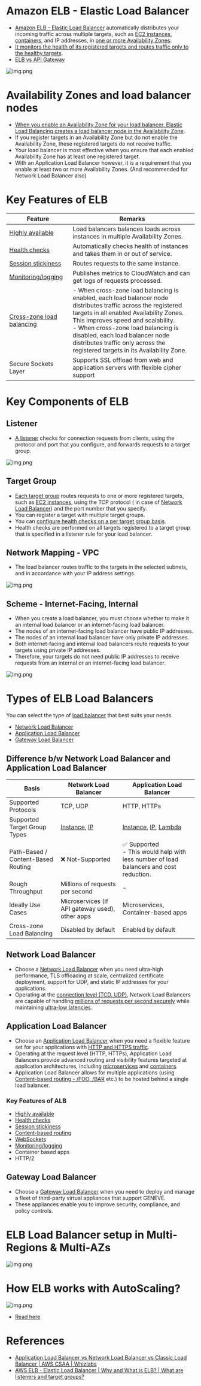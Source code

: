 
# Amazon ELB - Elastic Load Balancer
- [Amazon ELB - Elastic Load Balancer](https://docs.aws.amazon.com/elasticloadbalancing) automatically distributes your incoming traffic across multiple targets, such as [EC2 instances](../../4_ComputeServices/AmazonEC2), [containers](../../4a_ContainerOrchestrationServices/AmazonECS), and IP addresses, in [one or more Availability Zones](../../AWS-Global-Architecture-Region-AZ.md). 
- [It monitors the health of its registered targets and routes traffic only to the healthy targets](https://aws.amazon.com/builders-library/implementing-health-checks/).
- [ELB vs API Gateway](../AmazonAPIGatewayVsELB.md)

![img.png](assests/AWS_Elastic_Load_Balancer.png)

# Availability Zones and load balancer nodes
- [When you enable an Availability Zone for your load balancer, Elastic Load Balancing creates a load balancer node in the Availability Zone](https://docs.aws.amazon.com/elasticloadbalancing/latest/userguide/how-elastic-load-balancing-works.html). 
- If you register targets in an Availability Zone but do not enable the Availability Zone, these registered targets do not receive traffic. 
- Your load balancer is most effective when you ensure that each enabled Availability Zone has at least one registered target.
- With an Application Load Balancer however, it is a requirement that you enable at least two or more Availability Zones. (And recommended for Network Load Balancer also)

# Key Features of ELB

| Feature                                                                                                                              | Remarks                                                                                                                                                                                                                                                                                                                                                   |
|--------------------------------------------------------------------------------------------------------------------------------------|-----------------------------------------------------------------------------------------------------------------------------------------------------------------------------------------------------------------------------------------------------------------------------------------------------------------------------------------------------------|
| [Highly available](../../../1_HLDDesignComponents/0_SystemGlossaries/HighAvailability.md)                                            | Load balancers balances loads across instances in multiple Availability Zones.                                                                                                                                                                                                                                                                            |
| [Health checks](https://docs.aws.amazon.com/elasticloadbalancing/latest/application/target-group-health-checks.html)                 | Automatically checks health of instances and takes them in or out of service.                                                                                                                                                                                                                                                                             |
| [Session stickiness](https://docs.aws.amazon.com/elasticloadbalancing/latest/application/sticky-sessions.html)                       | Routes requests to the same instance.                                                                                                                                                                                                                                                                                                                     |
| [Monitoring/logging](https://docs.aws.amazon.com/elasticloadbalancing/latest/application/load-balancer-monitoring.html)              | Publishes metrics to CloudWatch and can get logs of requests processed.                                                                                                                                                                                                                                                                                   |
| [Cross-zone load balancing](https://docs.aws.amazon.com/elasticloadbalancing/latest/userguide/how-elastic-load-balancing-works.html) | - When cross-zone load balancing is enabled, each load balancer node distributes traffic across the registered targets in all enabled Availability Zones. This improves speed and scalability.<br/>- When cross-zone load balancing is disabled, each load balancer node distributes traffic only across the registered targets in its Availability Zone. |
| Secure Sockets Layer                                                                                                                 | Supports SSL offload from web and application servers with flexible cipher support                                                                                                                                                                                                                                                                        |

# Key Components of ELB

## Listener
- [A listener](https://docs.aws.amazon.com/elasticloadbalancing/latest/network/load-balancer-listeners.html) checks for connection requests from clients, using the protocol and port that you configure, and forwards requests to a target group.

![img.png](assests/elb_listener_setup.png)

## Target Group
- [Each target group](https://docs.aws.amazon.com/elasticloadbalancing/latest/network/load-balancer-target-groups.html) routes requests to one or more registered targets, such as [EC2 instances](../../4_ComputeServices/AmazonEC2), using the TCP protocol ( in case of [Network Load Balancer](#network-load-balancer)) and the port number that you specify.
- You can register a target with multiple target groups.
- You can [configure health checks on a per target group basis](https://docs.aws.amazon.com/elasticloadbalancing/latest/application/target-group-health-checks.html).
- Health checks are performed on all targets registered to a target group that is specified in a listener rule for your load balancer.

## Network Mapping - VPC
- The load balancer routes traffic to the targets in the selected subnets, and in accordance with your IP address settings.

![img.png](assests/elb_network_mapping_setup.png)

## Scheme - Internet-Facing, Internal
- When you create a load balancer, you must choose whether to make it an internal load balancer or an internet-facing load balancer.
- The nodes of an internet-facing load balancer have public IP addresses.
- The nodes of an internal load balancer have only private IP addresses.
- Both internet-facing and internal load balancers route requests to your targets using private IP addresses. 
- Therefore, your targets do not need public IP addresses to receive requests from an internal or an internet-facing load balancer.

![img.png](assests/elb_scheme_setup.png)

# Types of ELB Load Balancers

You can select the type of [load balancer](../../../1_HLDDesignComponents/0_SystemGlossaries/LoadBalancer.md) that best suits your needs.
- [Network Load Balancer](#network-load-balancer)
- [Application Load Balancer](#application-load-balancer)
- [Gateway Load Balancer](#gateway-load-balancer)

## Difference b/w Network Load Balancer and Application Load Balancer

| Basis                              | Network Load Balancer                                                                                | Application Load Balancer                                                                                 |
|------------------------------------|------------------------------------------------------------------------------------------------------|-----------------------------------------------------------------------------------------------------------|
| Supported Protocols                | TCP, UDP                                                                                             | HTTP, HTTPs                                                                                               |
| Supported Target Group Types       | [Instance](../../4_ComputeServices/AmazonEC2/ReadMe.md), [IP](../../4_ComputeServices/AWSFargate.md) | [Instance](../../4_ComputeServices/AmazonEC2/ReadMe.md), [IP](../../4_ComputeServices/AWSFargate.md), [Lambda](../../4_ComputeServices/AWSLambda/Readme.md)                                                                                      |
| Path-Based / Content-Based Routing | :x: Not-Supported                                                                                    | :white_check_mark: Supported<br/>- This would help with less number of load balancers and cost reduction. |
| Rough Throughput                   | Millions of requests per second                                                                      | -                                                                                                         |
| Ideally Use Cases                  | Microservices (if API gateway used), other apps                                                      | Microservices, Container-based apps                                                                       |
| Cross-zone Load Balancing          | Disabled by default                                                                                  | Enabled by default                                                                                        |

## Network Load Balancer
- Choose a [Network Load Balancer](https://docs.aws.amazon.com/elasticloadbalancing/latest/network/introduction.html) when you need ultra-high performance, TLS offloading at scale, centralized certificate deployment, support for UDP, and static IP addresses for your applications.
- Operating at the [connection level (TCD, UDP)](https://www.diffen.com/difference/TCP_vs_UDP), Network Load Balancers are capable of handling [millions of requests per second securely](../../../1_HLDDesignComponents/0_SystemGlossaries/LatencyThroughput.md) while maintaining [ultra-low latencies](../../../1_HLDDesignComponents/0_SystemGlossaries/LatencyThroughput.md).

## Application Load Balancer
- Choose an [Application Load Balancer](https://aws.amazon.com/elasticloadbalancing/application-load-balancer/) when you need a flexible feature set for your applications with [HTTP and HTTPS traffic](https://www.izooto.com/blog/understanding-http-https-protocols). 
- Operating at the request level (HTTP, HTTPs), Application Load Balancers provide advanced routing and visibility features targeted at application architectures, including [microservices](../../../1_HLDDesignComponents/1_MicroServicesSOA) and [containers](../../../1_HLDDesignComponents/6a_ContainerOrchestrationServices/Readme.md).
- Application Load Balancer allows for multiple applications (using [Content-based routing - /FOO, /BAR](https://aws.amazon.com/blogs/aws/new-advanced-request-routing-for-aws-application-load-balancers/) etc.) to be hosted behind a single load balancer.

### Key Features of ALB
- [Highly available](../../../1_HLDDesignComponents/0_SystemGlossaries/HighAvailability.md)
- [Health checks](https://aws.amazon.com/builders-library/implementing-health-checks/)
- [Session stickiness](https://docs.aws.amazon.com/elasticloadbalancing/latest/application/sticky-sessions.html)
- [Content-based routing](https://aws.amazon.com/blogs/aws/new-advanced-request-routing-for-aws-application-load-balancers/)
- [WebSockets](https://aws.amazon.com/blogs/compute/using-websockets-and-load-balancers-part-two/)
- [Monitoring/logging](https://docs.aws.amazon.com/elasticloadbalancing/latest/application/load-balancer-monitoring.html)
- Container based apps
- HTTP/2

## Gateway Load Balancer
- Choose a [Gateway Load Balancer](https://docs.aws.amazon.com/elasticloadbalancing/latest/gateway/introduction.html) when you need to deploy and manage a fleet of third-party virtual appliances that support GENEVE. 
- These appliances enable you to improve security, compliance, and policy controls.

# ELB Load Balancer setup in Multi-Regions & Multi-AZs

![img.png](../../0_AWSDesigns/DesignMultiRegionActiveActiveArchitectureOnAWS/AWS-Multi-Region-AZ-HA.drawio.png)

# How ELB works with AutoScaling?

![img.png](../../4_ComputeServices/AmazonEC2/AutoScalingGroup/assets/Auto-Scaling-ELB.png)

- [Read here](../../4_ComputeServices/AmazonEC2/AutoScalingGroup/README.md)

# References
- [Application Load Balancer vs Network Load Balancer vs Classic Load Balancer | AWS CSAA | Whizlabs](https://www.youtube.com/watch?v=WqJDac1H81I)
- [AWS ELB - Elastic Load Balancer | Why and What is ELB? | What are listeners and target groups?](https://www.youtube.com/watch?v=fMgA3rE0aPY)